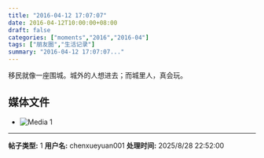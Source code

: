 ```yaml
---
title: "2016-04-12 17:07:07"
date: 2016-04-12T10:00:00+08:00
draft: false
categories: ["moments","2016","2016-04"]
tags: ["朋友圈","生活记录"]
summary: "2016-04-12 17:07:07..."
---
```


移民就像一座围城。城外的人想进去；而城里人，真会玩。

## 媒体文件

- ![Media 1](/Moments/photos/2016-04-12/201604121707070.jpg)

---

**帖子类型:** 1
**用户名:** chenxueyuan001
**处理时间:** 2025/8/28 22:52:00